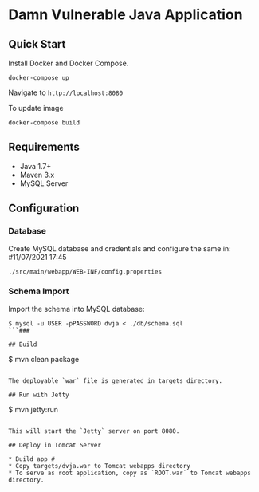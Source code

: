 # Damn Vulnerable Java Application

## Quick Start

Install Docker and Docker Compose.

```
docker-compose up
```
Navigate to `http://localhost:8080`

To update image

```
docker-compose build
```

## Requirements

* Java 1.7+
* Maven 3.x
* MySQL Server

## Configuration

### Database

Create MySQL database and credentials and configure the same in: #11/07/2021 17:45

```
./src/main/webapp/WEB-INF/config.properties
```

### Schema Import

Import the schema into MySQL database:

```
$ mysql -u USER -pPASSWORD dvja < ./db/schema.sql
```###

## Build

```
$ mvn clean package
```

The deployable `war` file is generated in targets directory.

## Run with Jetty

```
$ mvn jetty:run
```

This will start the `Jetty` server on port 8080.

## Deploy in Tomcat Server

* Build app #
* Copy targets/dvja.war to Tomcat webapps directory
* To serve as root application, copy as `ROOT.war` to Tomcat webapps directory.

